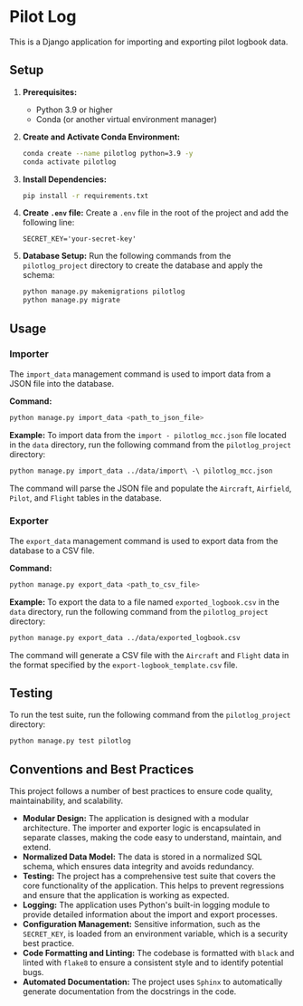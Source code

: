 # Pilot Log

This is a Django application for importing and exporting pilot logbook data.

## Setup

1.  **Prerequisites:**

    - Python 3.9 or higher
    - Conda (or another virtual environment manager)

2.  **Create and Activate Conda Environment:**

    ```bash
    conda create --name pilotlog python=3.9 -y
    conda activate pilotlog
    ```

3.  **Install Dependencies:**

    ```bash
    pip install -r requirements.txt
    ```

4.  **Create `.env` file:**
    Create a `.env` file in the root of the project and add the following line:

    ```
    SECRET_KEY='your-secret-key'
    ```

5.  **Database Setup:**
    Run the following commands from the `pilotlog_project` directory to create the database and apply the schema:
    ```bash
    python manage.py makemigrations pilotlog
    python manage.py migrate
    ```

## Usage

### Importer

The `import_data` management command is used to import data from a JSON file into the database.

**Command:**

```bash
python manage.py import_data <path_to_json_file>
```

**Example:**
To import data from the `import - pilotlog_mcc.json` file located in the `data` directory, run the following command from the `pilotlog_project` directory:

```bash
python manage.py import_data ../data/import\ -\ pilotlog_mcc.json
```

The command will parse the JSON file and populate the `Aircraft`, `Airfield`, `Pilot`, and `Flight` tables in the database.

### Exporter

The `export_data` management command is used to export data from the database to a CSV file.

**Command:**

```bash
python manage.py export_data <path_to_csv_file>
```

**Example:**
To export the data to a file named `exported_logbook.csv` in the `data` directory, run the following command from the `pilotlog_project` directory:

```bash
python manage.py export_data ../data/exported_logbook.csv
```

The command will generate a CSV file with the `Aircraft` and `Flight` data in the format specified by the `export-logbook_template.csv` file.

## Testing

To run the test suite, run the following command from the `pilotlog_project` directory:

```bash
python manage.py test pilotlog
```

## Conventions and Best Practices

This project follows a number of best practices to ensure code quality, maintainability, and scalability.

- **Modular Design:** The application is designed with a modular architecture. The importer and exporter logic is encapsulated in separate classes, making the code easy to understand, maintain, and extend.
- **Normalized Data Model:** The data is stored in a normalized SQL schema, which ensures data integrity and avoids redundancy.
- **Testing:** The project has a comprehensive test suite that covers the core functionality of the application. This helps to prevent regressions and ensure that the application is working as expected.
- **Logging:** The application uses Python's built-in logging module to provide detailed information about the import and export processes.
- **Configuration Management:** Sensitive information, such as the `SECRET_KEY`, is loaded from an environment variable, which is a security best practice.
- **Code Formatting and Linting:** The codebase is formatted with `black` and linted with `flake8` to ensure a consistent style and to identify potential bugs.
- **Automated Documentation:** The project uses `Sphinx` to automatically generate documentation from the docstrings in the code.
